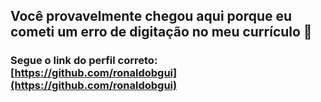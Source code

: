 ## Você provavelmente chegou aqui porque eu cometi um erro de digitação no meu currículo 😬
### Segue o link do perfil correto: [https://github.com/ronaldobgui](https://github.com/ronaldobgui)
